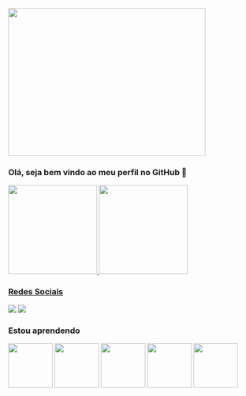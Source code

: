 <img src="https://user-images.githubusercontent.com/105893394/175117338-ab16270d-ae84-48c6-bb85-9d42871ccc22.gif" width="400" height="300"/> 

### Olá, seja bem vindo ao meu perfil no GitHub 👋

<div>
<a href="https://github.com/Dujuniorrr">
<img height="180em" src="https://github-readme-stats.vercel.app/api/top-langs/?username=Dujuniorrr&layout=compact&langs_count=7&theme=dracula"/>
<img height="180em" src="https://github-readme-stats.vercel.app/api?username=Dujuniorrr&show_icons=true&theme=dracula&include_all_commits=true&count_private=true"/>
</div>
 
 ### Redes Sociais
<div>
<a href="https://www.instagram.com/juniorr.fs/" target="_blank"><img src="https://img.shields.io/badge/-Instagram-%23E4405F?style=for-the-badge&logo=instagram&logoColor=white" target="_blank"></a>
<a href="https://www.linkedin.com/in/du-j%C3%BAnior-633897215" target="_blank"><img src="https://img.shields.io/badge/-LinkedIn-%230077B5?style=for-the-badge&logo=linkedin&logoColor=white" target="_blank"></a>   
</div>
 
 ### Estou aprendendo
<div>
 <img src="https://cdn.jsdelivr.net/gh/devicons/devicon/icons/c/c-original.svg" width="90" height="90" /> <img src="https://cdn.jsdelivr.net/gh/devicons/devicon/icons/html5/html5-original.svg" width="90" height="90"/> <img src="https://cdn.jsdelivr.net/gh/devicons/devicon/icons/css3/css3-original.svg" width="90" height="90" /> <img src="https://cdn.jsdelivr.net/gh/devicons/devicon/icons/mysql/mysql-original.svg" width="90" height="90"/> <img src="https://cdn.jsdelivr.net/gh/devicons/devicon/icons/linux/linux-original.svg" width="90" height="90" />
</div>
 



